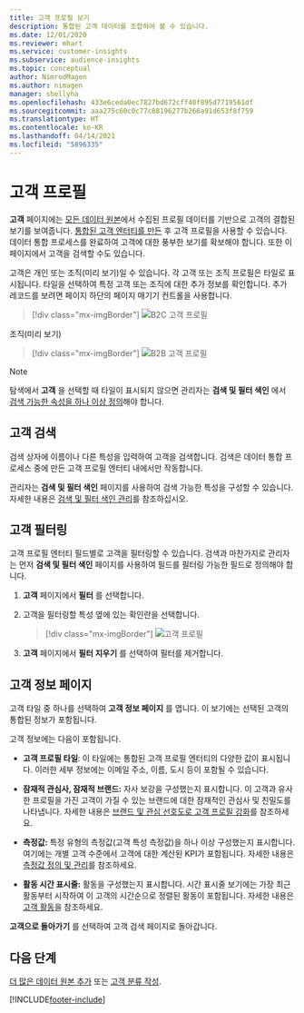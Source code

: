 ```yaml
---
title: 고객 프로필 보기
description: 통합된 고객 데이터를 조합하여 볼 수 있습니다.
ms.date: 12/01/2020
ms.reviewer: mhart
ms.service: customer-insights
ms.subservice: audience-insights
ms.topic: conceptual
author: NimrodMagen
ms.author: nimagen
manager: shellyha
ms.openlocfilehash: 433e6ceda0ec7827bd672cff40f895d7719561df
ms.sourcegitcommit: aaa275c60c0c77c88196277b266a91d653f8f759
ms.translationtype: HT
ms.contentlocale: ko-KR
ms.lasthandoff: 04/14/2021
ms.locfileid: "5896335"
---
```

# <a name="customer-profiles"></a>고객 프로필

**고객** 페이지에는 [모든 데이터 원본](data-sources.md)에서 수집된 프로필 데이터를 기반으로 고객의 결합된 보기를 보여줍니다. [통합된 고객 엔터티를 만든](data-unification.md) 후 고객 프로필을 사용할 수 있습니다. 데이터 통합 프로세스를 완료하여 고객에 대한 풍부한 보기를 확보해야 합니다. 또한 이 페이지에서 고객을 검색할 수도 있습니다.

고객은 개인 또는 조직(미리 보기)일 수 있습니다. 각 고객 또는 조직 프로필은 타일로 표시됩니다. 타일을 선택하여 특정 고객 또는 조직에 대한 추가 정보를 확인합니다. 추가 레코드를 보려면 페이지 하단의 페이지 매기기 컨트롤을 사용합니다.

> [!div class="mx-imgBorder"] 
> ![B2C 고객 프로필](media/profiles-customers.png "B2C 고객 프로필")

조직(미리 보기)
> [!div class="mx-imgBorder"] 
> ![B2B 고객 프로필](media/profile-customers-b2b.png "B2B 고객 프로필")

> [!NOTE]
> 탐색에서 **고객** 을 선택할 때 타일이 표시되지 않으면 관리자는 **검색 및 필터 색인** 에서 [검색 가능한 속성을 하나 이상 정의](search-filter-index.md)해야 합니다.

## <a name="search-for-customers"></a>고객 검색

검색 상자에 이름이나 다른 특성을 입력하여 고객을 검색합니다. 검색은 데이터 통합 프로세스 중에 만든 고객 프로필 엔터티 내에서만 작동합니다.

관리자는 **검색 및 필터 색인** 페이지를 사용하여 검색 가능한 특성을 구성할 수 있습니다. 자세한 내용은 [검색 및 필터 색인 관리](search-filter-index.md)를 참조하십시오.

## <a name="filter-customers"></a>고객 필터링

고객 프로필 엔터티 필드별로 고객을 필터링할 수 있습니다. 검색과 마찬가지로 관리자는 먼저 **검색 및 필터 색인** 페이지를 사용하여 필드를 필터링 가능한 필드로 정의해야 합니다.

1. **고객** 페이지에서 **필터** 를 선택합니다.

2. 고객을 필터링할 특성 옆에 있는 확인란을 선택합니다.

   > [!div class="mx-imgBorder"] 
   > ![고객 프로필](media/profiles-customers3.png "고객 프로필")

3. **고객** 페이지에서 **필터 지우기** 를 선택하여 필터를 제거합니다.

##  <a name="customer-details-page"></a>고객 정보 페이지

고객 타일 중 하나를 선택하여 **고객 정보 페이지** 를 엽니다. 이 보기에는 선택된 고객의 통합된 정보가 포함됩니다.

고객 정보에는 다음이 포함됩니다.

-   **고객 프로필 타일**: 이 타일에는 통합된 고객 프로필 엔터티의 다양한 값이 표시됩니다. 이러한 세부 정보에는 이메일 주소, 이름, 도시 등이 포함될 수 있습니다. 

-   **잠재적 관심사, 잠재적 브랜드:** 자사 보강을 구성했는지 표시합니다. 이 고객과 유사한 프로필을 가진 고객이 가질 수 있는 브랜드에 대한 잠재적인 관심사 및 친밀도를 나타냅니다. 자세한 내용은 [브랜드 및 관심 선호도로 고객 프로필 강화](enrichment-microsoft.md)를 참조하세요.

-   **측정값:** 특정 유형의 측정값(고객 특성 측정값)을 하나 이상 구성했는지 표시합니다. 여기에는 개별 고객 수준에서 고객에 대한 계산된 KPI가 포함됩니다. 자세한 내용은 [측정값 정의 및 관리](measures.md)를 참조하세요.

-   **활동 시간 표시줄:** 활동을 구성했는지 표시합니다. 시간 표시줄 보기에는 가장 최근 활동부터 시작하여 이 고객의 시간순으로 정렬된 활동이 포함됩니다. 자세한 내용은 [고객 활동](activities.md)을 참조하세요.

**고객으로 돌아가기** 를 선택하여 고객 검색 페이지로 돌아갑니다.

## <a name="next-steps"></a>다음 단계

[더 많은 데이터 원본 추가](data-sources.md) 또는 [고객 분류 작성](segments.md).


[!INCLUDE[footer-include](../includes/footer-banner.md)]